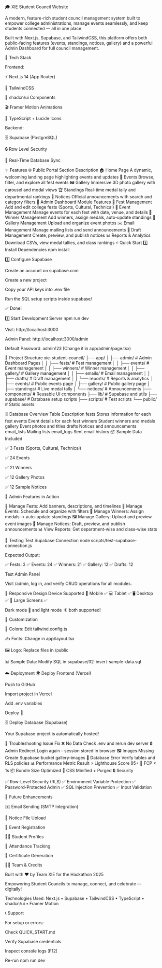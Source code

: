 🎓 XIE Student Council Website

A modern, feature-rich student council management system built to empower college administrations, manage events seamlessly, and keep students connected — all in one place.

Built with Next.js, Supabase, and TailwindCSS, this platform offers both public-facing features (events, standings, notices, gallery) and a powerful Admin Dashboard for full council management.

🚀 Tech Stack

Frontend:

⚡ Next.js 14 (App Router)

💅 TailwindCSS

🎨 shadcn/ui Components

🎬 Framer Motion Animations

🧩 TypeScript + Lucide Icons

Backend:

🗄️ Supabase (PostgreSQL)

🔒 Row Level Security

🔁 Real-Time Database Sync

✨ Features
🌐 Public Portal
Section	Description
🏠 Home Page	A dynamic, welcoming landing page highlighting events and updates
🎪 Events	Browse, filter, and explore all fest events
🖼️ Gallery	Immersive 3D photo gallery with carousel and modal views
🏆 Standings	Real-time medal tally and departmental rankings
📢 Notices	Official announcements with search and category filters
🔐 Admin Dashboard
Module	Features
🏁 Fest Management	Add and edit college fests (Sports, Cultural, Technical)
🧾 Event Management	Manage events for each fest with date, venue, and details
🥇 Winner Management	Add winners, assign medals, auto-update standings
📸 Gallery Management	Upload and organize event photos
✉️ Email Management	Manage mailing lists and send announcements
📰 Draft Management	Create, preview, and publish notices
📊 Reports & Analytics	Download CSVs, view medal tallies, and class rankings
⚡ Quick Start
1️⃣ Install Dependencies
npm install

2️⃣ Configure Supabase

Create an account on supabase.com

Create a new project

Copy your API keys into .env file

Run the SQL setup scripts inside supabase/

✅ Done!

3️⃣ Start Development Server
npm run dev


Visit: http://localhost:3000

Admin Panel: http://localhost:3000/admin

Default Password: admin123 (Change it in app/admin/page.tsx)

📁 Project Structure
xie-student-council/
├── app/
│   ├── admin/              # Admin Dashboard Pages
│   │   ├── fests/          # Fest management
│   │   ├── events/         # Event management
│   │   ├── winners/        # Winner management
│   │   ├── gallery/        # Gallery management
│   │   ├── emails/         # Email management
│   │   ├── drafts/         # Draft management
│   │   └── reports/        # Reports & analytics
│   ├── events/             # Public events page
│   ├── gallery/            # Public gallery page
│   ├── standings/          # Live medal tally
│   └── notices/            # Announcements
├── components/              # Reusable UI components
├── lib/                     # Supabase and utils
├── supabase/                # Database setup scripts
├── scripts/                 # Test scripts
└── public/                  # Static assets

🗄️ Database Overview
Table	Description
fests	Stores information for each fest
events	Event details for each fest
winners	Student winners and medals
gallery	Event photos and titles
drafts	Notices and announcements
email_lists	Mailing lists
email_logs	Sent email history
📦 Sample Data Included

✅ 3 Fests (Sports, Cultural, Technical)

✅ 24 Events

✅ 21 Winners

✅ 12 Gallery Photos

✅ 12 Sample Notices

🎯 Admin Features in Action

🏁 Manage Fests: Add banners, descriptions, and timelines
🎪 Manage Events: Schedule and organize with filters
🥇 Manage Winners: Assign medals → auto-update standings
🖼️ Manage Gallery: Upload and preview event images
📰 Manage Notices: Draft, preview, and publish announcements
📊 View Reports: Get department-wise and class-wise stats

🧪 Testing
Test Supabase Connection
node scripts/test-supabase-connection.js


Expected Output:

✅ Fests: 3
✅ Events: 24
✅ Winners: 21
✅ Gallery: 12
✅ Drafts: 12

Test Admin Panel

Visit /admin, log in, and verify CRUD operations for all modules.

📱 Responsive Design
Device	Supported
📱 Mobile	✅
💻 Tablet	✅
🖥️ Desktop	✅
🧭 Large Screens	✅

Dark mode 🌙 and light mode ☀️ both supported!

🎨 Customization

🎨 Colors: Edit tailwind.config.ts

✍️ Fonts: Change in app/layout.tsx

🖼️ Logo: Replace files in /public

📊 Sample Data: Modify SQL in supabase/02-insert-sample-data.sql

☁️ Deployment
🌍 Deploy Frontend (Vercel)

Push to GitHub

Import project in Vercel

Add .env variables

Deploy 🚀

🗄️ Deploy Database (Supabase)

Your Supabase project is automatically hosted!

🧩 Troubleshooting
Issue	Fix
❌ No Data	Check .env and rerun dev server
🔒 Admin Redirect	Login again – session stored in browser
🖼️ Images Missing	Create Supabase bucket gallery-images
🧮 Database Error	Verify tables and RLS policies
📊 Performance
Metric	Result
⚡ Lighthouse Score	95+
🚀 FCP	< 1s
📦 Bundle Size	Optimized
🎨 CSS	Minified + Purged
🔒 Security

✅ Row-Level Security (RLS)
✅ Environment Variable Protection
✅ Password-Protected Admin
✅ SQL Injection Prevention
✅ Input Validation

🧠 Future Enhancements

✉️ Email Sending (SMTP Integration)

📎 Notice File Upload

🧾 Event Registration

🧑‍🎓 Student Profiles

📅 Attendance Tracking

🏅 Certificate Generation

🧑‍💻 Team & Credits

Built with ❤️ by Team XIE for the Hackathon 2025

Empowering Student Councils to manage, connect, and celebrate — digitally!

Technologies Used:
Next.js • Supabase • TailwindCSS • TypeScript • shadcn/ui • Framer Motion

📞 Support

For setup or errors:

Check QUICK_START.md

Verify Supabase credentials

Inspect console logs (F12)

Re-run npm run dev
